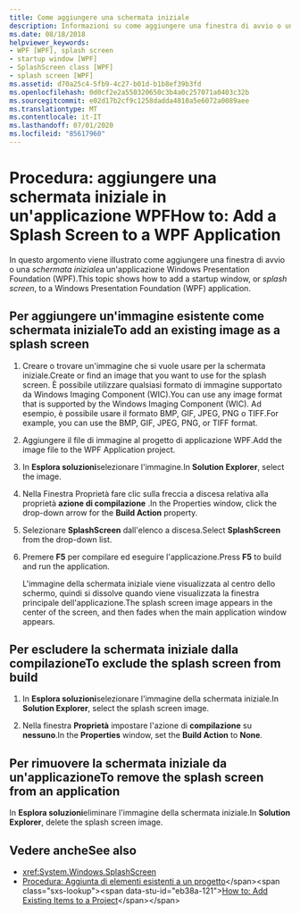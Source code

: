```yaml
---
title: Come aggiungere una schermata iniziale
description: Informazioni su come aggiungere una finestra di avvio o una schermata iniziale a un'applicazione Windows Presentation Foundation (WPF).
ms.date: 08/18/2018
helpviewer_keywords:
- WPF [WPF], splash screen
- startup window [WPF]
- SplashScreen class [WPF]
- splash screen [WPF]
ms.assetid: d70a25c4-5fb9-4c27-b01d-b1b8ef39b3fd
ms.openlocfilehash: 0d0cf2e2a550320650c3b4a0c257071a0403c32b
ms.sourcegitcommit: e02d17b2cf9c1258dadda4810a5e6072a0089aee
ms.translationtype: MT
ms.contentlocale: it-IT
ms.lasthandoff: 07/01/2020
ms.locfileid: "85617960"
---
```

# <a name="how-to-add-a-splash-screen-to-a-wpf-application"></a><span data-ttu-id="eb38a-103">Procedura: aggiungere una schermata iniziale in un'applicazione WPF</span><span class="sxs-lookup"><span data-stu-id="eb38a-103">How to: Add a Splash Screen to a WPF Application</span></span>

<span data-ttu-id="eb38a-104">In questo argomento viene illustrato come aggiungere una finestra di avvio o una *schermata iniziale*a un'applicazione Windows Presentation Foundation (WPF).</span><span class="sxs-lookup"><span data-stu-id="eb38a-104">This topic shows how to add a startup window, or *splash screen*, to a Windows Presentation Foundation (WPF) application.</span></span>

## <a name="to-add-an-existing-image-as-a-splash-screen"></a><span data-ttu-id="eb38a-105">Per aggiungere un'immagine esistente come schermata iniziale</span><span class="sxs-lookup"><span data-stu-id="eb38a-105">To add an existing image as a splash screen</span></span>

1. <span data-ttu-id="eb38a-106">Creare o trovare un'immagine che si vuole usare per la schermata iniziale.</span><span class="sxs-lookup"><span data-stu-id="eb38a-106">Create or find an image that you want to use for the splash screen.</span></span> <span data-ttu-id="eb38a-107">È possibile utilizzare qualsiasi formato di immagine supportato da Windows Imaging Component (WIC).</span><span class="sxs-lookup"><span data-stu-id="eb38a-107">You can use any image format that is supported by the Windows Imaging Component (WIC).</span></span> <span data-ttu-id="eb38a-108">Ad esempio, è possibile usare il formato BMP, GIF, JPEG, PNG o TIFF.</span><span class="sxs-lookup"><span data-stu-id="eb38a-108">For example, you can use the BMP, GIF, JPEG, PNG, or TIFF format.</span></span>

2. <span data-ttu-id="eb38a-109">Aggiungere il file di immagine al progetto di applicazione WPF.</span><span class="sxs-lookup"><span data-stu-id="eb38a-109">Add the image file to the WPF Application project.</span></span>

3. <span data-ttu-id="eb38a-110">In **Esplora soluzioni**selezionare l'immagine.</span><span class="sxs-lookup"><span data-stu-id="eb38a-110">In **Solution Explorer**, select the image.</span></span>

4. <span data-ttu-id="eb38a-111">Nella Finestra Proprietà fare clic sulla freccia a discesa relativa alla proprietà **azione di compilazione** .</span><span class="sxs-lookup"><span data-stu-id="eb38a-111">In the Properties window, click the drop-down arrow for the **Build Action** property.</span></span>

5. <span data-ttu-id="eb38a-112">Selezionare **SplashScreen** dall'elenco a discesa.</span><span class="sxs-lookup"><span data-stu-id="eb38a-112">Select **SplashScreen** from the drop-down list.</span></span>

6. <span data-ttu-id="eb38a-113">Premere **F5** per compilare ed eseguire l'applicazione.</span><span class="sxs-lookup"><span data-stu-id="eb38a-113">Press **F5** to build and run the application.</span></span>

     <span data-ttu-id="eb38a-114">L'immagine della schermata iniziale viene visualizzata al centro dello schermo, quindi si dissolve quando viene visualizzata la finestra principale dell'applicazione.</span><span class="sxs-lookup"><span data-stu-id="eb38a-114">The splash screen image appears in the center of the screen, and then fades when the main application window appears.</span></span>

## <a name="to-exclude-the-splash-screen-from-build"></a><span data-ttu-id="eb38a-115">Per escludere la schermata iniziale dalla compilazione</span><span class="sxs-lookup"><span data-stu-id="eb38a-115">To exclude the splash screen from build</span></span>

1. <span data-ttu-id="eb38a-116">In **Esplora soluzioni**selezionare l'immagine della schermata iniziale.</span><span class="sxs-lookup"><span data-stu-id="eb38a-116">In **Solution Explorer**, select the splash screen image.</span></span>

2. <span data-ttu-id="eb38a-117">Nella finestra **Proprietà** impostare l'azione di **compilazione** su **nessuno**.</span><span class="sxs-lookup"><span data-stu-id="eb38a-117">In the **Properties** window, set the **Build Action** to **None**.</span></span>

## <a name="to-remove-the-splash-screen-from-an-application"></a><span data-ttu-id="eb38a-118">Per rimuovere la schermata iniziale da un'applicazione</span><span class="sxs-lookup"><span data-stu-id="eb38a-118">To remove the splash screen from an application</span></span>

<span data-ttu-id="eb38a-119">In **Esplora soluzioni**eliminare l'immagine della schermata iniziale.</span><span class="sxs-lookup"><span data-stu-id="eb38a-119">In **Solution Explorer**, delete the splash screen image.</span></span>

## <a name="see-also"></a><span data-ttu-id="eb38a-120">Vedere anche</span><span class="sxs-lookup"><span data-stu-id="eb38a-120">See also</span></span>

- <xref:System.Windows.SplashScreen>
- <span data-ttu-id="eb38a-121">[Procedura: Aggiunta di elementi esistenti a un progetto](https://docs.microsoft.com/previous-versions/visualstudio/visual-studio-2010/9f4t9t92(v=vs.100))</span><span class="sxs-lookup"><span data-stu-id="eb38a-121">[How to: Add Existing Items to a Project](https://docs.microsoft.com/previous-versions/visualstudio/visual-studio-2010/9f4t9t92(v=vs.100))</span></span>
